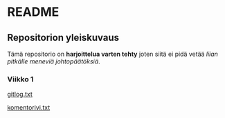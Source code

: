 # README

## Repositorion yleiskuvaus

Tämä repositorio on **harjoittelua varten tehty** joten siitä ei pidä vetää *liian pitkälle meneviä johtopäätöksiä*.

### Viikko 1

[gitlog.txt](https://github.com/CleanDry/ot-harjoitustyo/blob/master/laskarit/viikko1/gitlog.txt)

[komentorivi.txt](https://github.com/CleanDry/ot-harjoitustyo/blob/master/laskarit/viikko1/komentorivi.txt)
